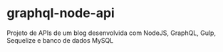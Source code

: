 # graphql-node-api
Projeto de APIs de um blog desenvolvida com NodeJS, GraphQL, Gulp, Sequelize e banco de dados MySQL
